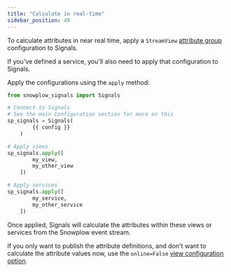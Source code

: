 ```yaml
---
title: "Calculate in real-time"
sidebar_position: 49
---
```


To calculate attributes in near real time, apply a `StreamView` [attribute group](/docs/signals/configuration/attribute-groups/index.md) configuration to Signals.

If you've defined a service, you'll also need to apply that configuration to Signals.

Apply the configurations using the `apply` method:

```python
from snowplow_signals import Signals

# Connect to Signals
# See the main Configuration section for more on this
sp_signals = Signals(
        {{ config }}
    )

# Apply views
sp_signals.apply([
        my_view,
        my_other_view
    ])

# Apply services
sp_signals.apply([
        my_service,
        my_other_service
    ])
```

Once applied, Signals will calculate the attributes within these views or services from the Snowplow event stream.

If you only want to publish the attribute definitions, and don't want to calculate the attribute values now, use the `online=False` [view configuration option](/docs/signals/configuration/attribute-groups/index.md).

